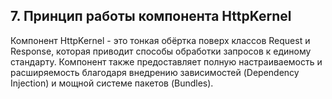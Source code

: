 ## 7. Принцип работы компонента HttpKernel

Компонент HttpKernel - это тонкая обёртка поверх классов Request и Response, которая приводит способы обработки запросов к единому стандарту. Компонент также предоставляет полную настраиваемость и расширяемость благодаря внедрению зависимостей (Dependency Injection) и мощной системе пакетов (Bundles).